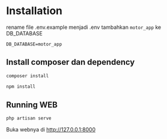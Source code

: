 # Installation

rename file .env.example menjadi .env
tambahkan `motor_app` ke DB_DATABASE

```env
DB_DATABASE=motor_app
```

## Install composer dan dependency

```php
composer install
```

```javascript
npm install
```

## Running WEB

```php
php artisan serve
```

Buka webnya di http://127.0.0.1:8000